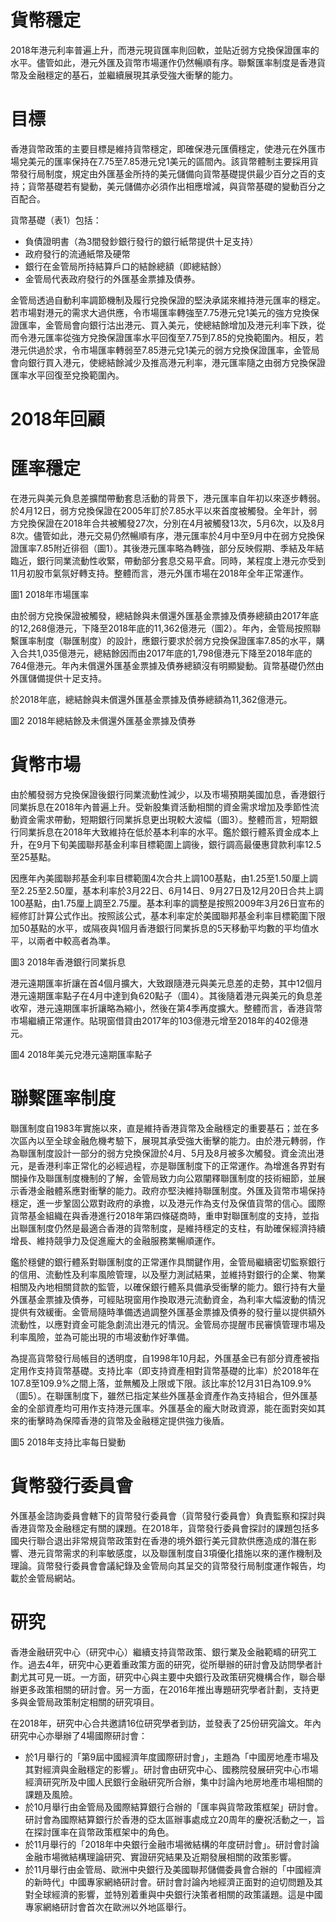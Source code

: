 # 貨幣穩定

2018年港元利率普遍上升，而港元現貨匯率則回軟，並貼近弱方兌換保證匯率的水平。儘管如此，港元外匯及貨幣市場運作仍然暢順有序。聯繫匯率制度是香港貨幣及金融穩定的基石，並繼續展現其承受強大衝擊的能力。

# 目標

香港貨幣政策的主要目標是維持貨幣穩定，即確保港元匯價穩定，使港元在外匯市場兌美元的匯率保持在7.75至7.85港元兌1美元的區間內。該貨幣體制主要採用貨幣發行局制度，規定由外匯基金所持的美元儲備向貨幣基礎提供最少百分之百的支持；貨幣基礎若有變動，美元儲備亦必須作出相應增減，與貨幣基礎的變動百分之百配合。

貨幣基礎（表1）包括：
- 負債證明書（為3間發鈔銀行發行的銀行紙幣提供十足支持）
- 政府發行的流通紙幣及硬幣
- 銀行在金管局所持結算戶口的結餘總額（即總結餘）
- 金管局代表政府發行的外匯基金票據及債券。

金管局透過自動利率調節機制及履行兌換保證的堅決承諾來維持港元匯率的穩定。若市場對港元的需求大過供應，令市場匯率轉強至7.75港元兌1美元的強方兌換保證匯率，金管局會向銀行沽出港元、買入美元，使總結餘增加及港元利率下跌，從而令港元匯率從強方兌換保證匯率水平回復至7.75到7.85的兌換範圍內。相反，若港元供過於求，令市場匯率轉弱至7.85港元兌1美元的弱方兌換保證匯率，金管局會向銀行買入港元，使總結餘減少及推高港元利率，港元匯率隨之由弱方兌換保證匯率水平回復至兌換範圍內。

# 2018年回顧

# 匯率穩定

在港元與美元負息差擴闊帶動套息活動的背景下，港元匯率自年初以來逐步轉弱。於4月12日，弱方兌換保證在2005年訂於7.85水平以來首度被觸發。全年計，弱方兌換保證在2018年合共被觸發27次，分別在4月被觸發13次，5月6次，以及8月8次。儘管如此，港元交易仍然暢順有序，港元匯率於4月中至9月中在弱方兌換保證匯率7.85附近徘徊（圖1）。其後港元匯率略為轉強，部分反映假期、季結及年結臨近，銀行同業流動性收緊，帶動部分套息交易平倉。同時，某程度上港元亦受到11月初股市氣氛好轉支持。整體而言，港元外匯市場在2018年全年正常運作。

圖1 2018年市場匯率

由於弱方兌換保證被觸發，總結餘與未償還外匯基金票據及債券總額由2017年底的12,268億港元，下降至2018年底的11,362億港元（圖2）。年內，金管局按照聯繫匯率制度（聯匯制度）的設計，應銀行要求於弱方兌換保證匯率7.85的水平，購入合共1,035億港元，總結餘因而由2017年底的1,798億港元下降至2018年底的764億港元。年內未償還外匯基金票據及債券總額沒有明顯變動。貨幣基礎仍然由外匯儲備提供十足支持。

於2018年底，總結餘與未償還外匯基金票據及債券總額為11,362億港元。

圖2 2018年總結餘及未償還外匯基金票據及債券

# 貨幣市場

由於觸發弱方兌換保證後銀行同業流動性減少，以及市場預期美國加息，香港銀行同業拆息在2018年內普遍上升。受新股集資活動相關的資金需求增加及季節性流動資金需求帶動，短期銀行同業拆息更出現較大波幅（圖3）。整體而言，短期銀行同業拆息在2018年大致維持在低於基本利率的水平。鑑於銀行體系資金成本上升，在9月下旬美國聯邦基金利率目標範圍上調後，銀行調高最優惠貸款利率12.5至25基點。

因應年內美國聯邦基金利率目標範圍4次合共上調100基點，由1.25至1.50厘上調至2.25至2.50厘，基本利率於3月22日、6月14日、9月27日及12月20日合共上調100基點，由1.75厘上調至2.75厘。基本利率的調整是按照2009年3月26日宣布的經修訂計算公式作出。按照該公式，基本利率定於美國聯邦基金利率目標範圍下限加50基點的水平，或隔夜與1個月香港銀行同業拆息的5天移動平均數的平均值水平，以兩者中較高者為準。

圖3 2018年香港銀行同業拆息

港元遠期匯率折讓在首4個月擴大，大致跟隨港元與美元息差的走勢，其中12個月港元遠期匯率點子在4月中達到負620點子（圖4）。其後隨着港元與美元的負息差收窄，港元遠期匯率折讓略為縮小，然後在第4季再度擴大。整體而言，香港貨幣市場繼續正常運作。貼現窗借貸由2017年的103億港元增至2018年的402億港元。

圖4 2018年美元兌港元遠期匯率點子

# 聯繫匯率制度

聯匯制度自1983年實施以來，直是維持香港貨幣及金融穩定的重要基石；並在多次區內以至全球金融危機考驗下，展現其承受強大衝擊的能力。由於港元轉弱，作為聯匯制度設計一部分的弱方兌換保證於4月、5月及8月被多次觸發。資金流出港元，是香港利率正常化的必經過程，亦是聯匯制度下的正常運作。為增進各界對有關操作及聯匯制度機制的了解，金管局致力向公眾闡釋聯匯制度的技術細節，並展示香港金融體系應對衝擊的能力。政府亦堅決維持聯匯制度。外匯及貨幣市場保持穩定，進一步鞏固公眾對政府的承擔，以及港元作為支付及保值貨幣的信心。國際貨幣基金組織在與香港進行2018年第四條磋商時，重申對聯匯制度的支持，並指出聯匯制度仍然是最適合香港的貨幣制度，是維持穩定的支柱，有助確保經濟持續增長、維持競爭力及促進龐大的金融服務業暢順運作。

鑑於穩健的銀行體系對聯匯制度的正常運作具關鍵作用，金管局繼續密切監察銀行的信用、流動性及利率風險管理，以及壓力測試結果，並維持對銀行的企業、物業相關及內地相關貸款的監管，以確保銀行體系具備承受衝擊的能力。銀行持有大量外匯基金票據及債券，可經貼現窗用作換取港元流動資金，為利率大幅波動的情況提供有效緩衝。金管局隨時準備透過調整外匯基金票據及債券的發行量以提供額外流動性，以應對資金可能急劇流出港元的情況。金管局亦提醒市民審慎管理市場及利率風險，並為可能出現的市場波動作好準備。

為提高貨幣發行局帳目的透明度，自1998年10月起，外匯基金已有部分資產被指定用作支持貨幣基礎。支持比率（即支持資產相對貨幣基礎的比率）於2018年在107.8至109.9%之間上落，並無觸及上限或下限。該比率於12月31日為109.9%（圖5）。在聯匯制度下，雖然已指定某些外匯基金資產作為支持組合，但外匯基金的全部資產均可用作支持港元匯率。外匯基金的龐大財政資源，能在面對突如其來的衝擊時為保障香港的貨幣及金融穩定提供強力後盾。

圖5 2018年支持比率每日變動

# 貨幣發行委員會

外匯基金諮詢委員會轄下的貨幣發行委員會（貨幣發行委員會）負責監察和探討與香港貨幣及金融穩定有關的課題。在2018年，貨幣發行委員會探討的課題包括多國央行聯合退出非常規貨幣政策對在香港的境外銀行美元貸款供應造成的潛在影響、港元貨幣需求的利率敏感度，以及聯匯制度自3項優化措施以來的運作機制及理論。貨幣發行委員會會議紀錄及金管局向其呈交的貨幣發行局制度運作報告，均載於金管局網站。

# 研究

香港金融研究中心（研究中心）繼續支持貨幣政策、銀行業及金融範疇的研究工作。過去4年，研究中心更着重政策方面的研究，從所舉辦的研討會及訪問學者計劃尤其可見一斑。一方面，研究中心與主要中央銀行及政策研究機構合作，聯合舉辦更多政策相關的研討會。另一方面，在2016年推出專題研究學者計劃，支持更多與金管局政策制定相關的研究項目。

在2018年，研究中心合共邀請16位研究學者到訪，並發表了25份研究論文。年內研究中心亦舉辦了4場國際研討會：
- 於1月舉行的「第9屆中國經濟年度國際研討會」，主題為「中國房地產市場及其對經濟與金融穩定的影響」。研討會由研究中心、國務院發展研究中心市場經濟研究所及中國人民銀行金融研究所合辦，集中討論內地房地產市場相關的課題及風險。
- 於10月舉行由金管局及國際結算銀行合辦的「匯率與貨幣政策框架」研討會。研討會為國際結算銀行於香港的亞太區辦事處成立20周年的慶祝活動之一，旨在探討匯率在貨幣政策框架中的角色。
- 於11月舉行的「2018年中央銀行金融市場微結構的年度研討會」。研討會討論金融市場微結構理論研究、實證研究結果及近期發展相關的政策影響。
- 於11月舉行由金管局、歐洲中央銀行及美國聯邦儲備委員會合辦的「中國經濟的新時代」中國專家網絡研討會。研討會討論內地經濟正面對的迫切問題及其對全球經濟的影響，並特別着重與中央銀行決策者相關的政策議題。這是中國專家網絡研討會首次在歐洲以外地區舉行。
